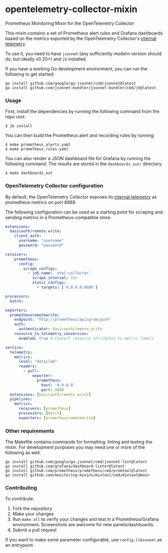 # opentelemetry-collector-mixin

Prometheus Monitoring Mixin for the OpenTelemetry Collector

This mixin contains a set of Prometheus alert rules and Grafana dashboards
based on the metrics exported by the OpenTelemetry Collector's [internal
telemetry](https://opentelemetry.io/docs/collector/internal-telemetry/).

To use it, you need to have `jsonnet` (any sufficiently modern version should
do, but ideally v0.20+) and `jb` installed.

If you have a working Go development environment, you can run the following to
get started:
```
go install github.com/google/go-jsonnet/cmd/jsonnet@latest
go install github.com/jsonnet-bundler/jsonnet-bundler/cmd/jb@latest
```

### Usage

First, install the dependencies by running the following command from the repo
root:
```
$ jb install
```

You can then build the Prometheus alert and recording rules by running:
```
$ make prometheus_alerts.yaml
$ make prometheus_rules.yaml
```

You can also render a JSON dashboard file for Grafana by running the following
command. The results are stored in the `dashboards_out/` directory.
```
$ make dashboards_out
```

### OpenTelemetry Collector configuration

By default, the OpenTelemetry Collector exposes its [internal
telemetry](https://opentelemetry.io/docs/collector/internal-telemetry/) as
prometheus metrics on port 8888.

The following configuration can be used as a starting point for scraping and
sending metrics in a Prometheus-compatible store.

```yaml
extensions:
  basicauth/remote_write:
    client_auth:
      username: "username"
      password: "password"

receivers:
    prometheus:
      config:
        scrape_configs:
          - job_name: 'otel-collector'
            scrape_interval: 15s
            static_configs:
              - targets: ['0.0.0.0:8888']

processors:
  batch:

exporters:
  prometheusremotewrite:
    endpoint: "http://prometheus/api/prom/push"
    auth:
      authenticator: basicauth/remote_write
    resource_to_telemetry_conversion:
      enabled: true # Convert resource attributes to metric labels

service:
  telemetry:
    metrics:
      level: "detailed"
      readers:
        - pull:
            exporter:
              prometheus:
                host: '0.0.0.0'
                port: 8888
  extensions: [basicauth/remote_write]
  pipelines:
    metrics:
      receivers: [prometheus]
      processors: [batch]
      exporters: [prometheusremotewrite]
```

### Other requirements

The Makefile contains commands for formatting, linting and testing the mixin.
For development purposes you may need one or more of the following as well.
```
go install github.com/google/go-jsonnet/cmd/jsonnet-lint@latest
go install github.com/grafana/dashboard-linter@latest
go install github.com/prometheus/prometheus/cmd/promtool@latest
go install github.com/monitoring-mixins/mixtool/cmd/mixtool@main
```

### Contributing

To contribute:

1. Fork the repository
2. Make your changes
3. Run `make all` to verify your changes and test in a Prometheus/Grafana environment. Screenshots are welcome for new panels/dashboards.
4. Submit a pull request

If you want to make some parameter configurable, use `config.libsonnet` as an
entrypoint.

